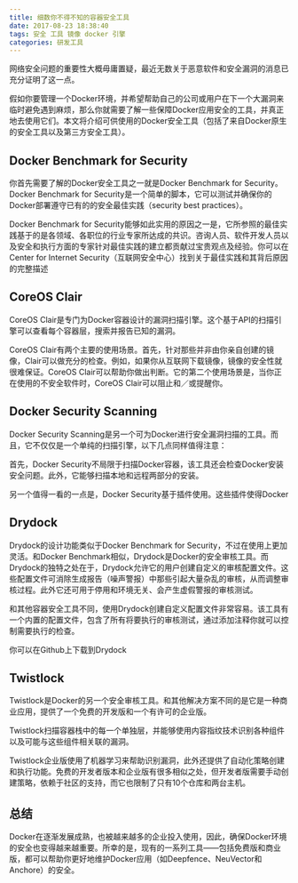 ```yaml
---
title: 细数你不得不知的容器安全工具
date: 2017-08-23 18:38:40
tags: 安全 工具 镜像 docker 引擎
categories: 研发工具
---
```

网络安全问题的重要性大概毋庸置疑，最近无数关于恶意软件和安全漏洞的消息已充分证明了这一点。

假如你要管理一个Docker环境，并希望帮助自己的公司或用户在下一个大漏洞来临时避免遇到麻烦，那么你就需要了解一些保障Docker应用安全的工具，并真正地去使用它们。本文将介绍可供使用的Docker安全工具（包括了来自Docker原生的安全工具以及第三方安全工具）。

## Docker Benchmark for Security

你首先需要了解的Docker安全工具之一就是Docker Benchmark for Security。Docker Benchmark for Security是一个简单的脚本，它可以测试并确保你的Docker部署遵守已有的的安全最佳实践（security best practices）。

Docker Benchmark for Security能够如此实用的原因之一是，它所参照的最佳实践基于的是各领域、各职位的行业专家所达成的共识。咨询人员、软件开发人员以及安全和执行方面的专家针对最佳实践的建立都贡献过宝贵观点及经验。你可以在Center for Internet Security（互联网安全中心）找到关于最佳实践和其背后原因的完整描述

## CoreOS Clair

CoreOS Clair是专门为Docker容器设计的漏洞扫描引擎。这个基于API的扫描引擎可以查看每个容器层，搜索并报告已知的漏洞。

CoreOS Clair有两个主要的使用场景。首先，针对那些并非由你亲自创建的镜像，Clair可以做充分的检查。例如，如果你从互联网下载镜像，镜像的安全性就很难保证。CoreOS Clair可以帮助你做出判断。它的第二个使用场景是，当你正在使用的不安全软件时，CoreOS Clair可以阻止和／或提醒你。

## Docker Security Scanning

Docker Security Scanning是另一个可为Docker进行安全漏洞扫描的工具。而且，它不仅仅是一个单纯的扫描引擎，以下几点同样值得注意：

首先，Docker Security不局限于扫描Docker容器，该工具还会检查Docker安装安全问题。此外，它能够扫描本地和远程两部分的安装。

另一个值得一看的一点是，Docker Security基于插件使用。这些插件使得Docker

## Drydock

Drydock的设计功能类似于Docker Benchmark for Security，不过在使用上更加灵活。和Docker Benchmark相似，Drydock是Docker的安全审核工具。而Drydock的独特之处在于，Drydock允许它的用户创建自定义的审核配置文件。这些配置文件可消除生成报告（噪声警报）中那些引起大量杂乱的审核，从而调整审核过程。此外它还可用于停用和环境无关、会产生虚假警报的审核测试。

和其他容器安全工具不同，使用Drydock创建自定义配置文件非常容易。该工具有一个内置的配置文件，包含了所有将要执行的审核测试，通过添加注释你就可以控制需要执行的检查。

你可以在Github上下载到Drydock

## Twistlock
Twistlock是Docker的另一个安全审核工具。和其他解决方案不同的是它是一种商业应用，提供了一个免费的开发版和一个有许可的企业版。

Twistlock扫描容器栈中的每一个单独层，并能够使用内容指纹技术识别各种组件以及可能与这些组件相关联的漏洞。

Twistlock企业版使用了机器学习来帮助识别漏洞，此外还提供了自动化策略创建和执行功能。免费的开发者版本和企业版有很多相似之处，但开发者版需要手动创建策略，依赖于社区的支持，而它也限制了只有10个仓库和两台主机。

## 总结
Docker在逐渐发展成熟，也被越来越多的企业投入使用，因此，确保Docker环境的安全也变得越来越重要。所幸的是，现有的一系列工具——包括免费版和商业版，都可以帮助你更好地维护Docker应用（如Deepfence、NeuVector和Anchore）的安全。
